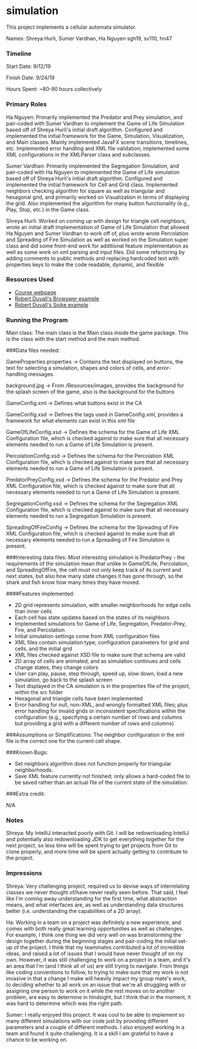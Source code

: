 simulation
====

This project implements a cellular automata simulator.

Names: Shreya Hurli, Sumer Vardhan, Ha Nguyen
sgh19, sv110, hn47

### Timeline

Start Date: 9/12/19

Finish Date: 9/24/19

Hours Spent: ~80-90 hours collectively

### Primary Roles
Ha Nguyen: Primarily implemented the Predator and Prey simulation, and pair-coded with Sumer Vardhan to implement the 
Game of Life Simulation based off of Shreya Hurli's initial draft algorithm. Configured and implemented the initial
framework for the Game, Simulation, Visualization, and Main classes. Mainly implemented JavaFX scene transitions, 
timelines, etc. Implemented error handling and XML file validation; implemented some XML configurations in the XMLParser
 class and subclasses. 

Sumer Vardhan: Primarily implemented the Segregation Simulation, and pair-coded with Ha Nguyen to implemented the Game
of Life simulation based off of Shreya Hurli's initial draft algorithm. Configured and implemented the initial framework 
for Cell and Grid class. Implemented neighbors checking algorithm for square as well as triangular and hexagonal grid, 
and primarily worked on Visualization in terms of displaying the grid. Also implemented the algorithm for many button 
functionality (e.g., Play, Stop, etc.) in the Game class. 

Shreya Hurli: Worked on coming up with design for triangle cell neighbors, wrote an initial draft implementation of Game
of Life Simulation that allowed Ha Nguyen and Sumer Vardhan to work off of, plus wrote 
wrote Percolation and Spreading of Fire Simulation as well as worked on the Simulation super class
and did some front-end work for additional feature implementation
as well as some work on xml parsing and input files. Did some refactoring by adding comments to public methods and 
replacing hardcoded text with properties keys to make the code readable, dynamic, and flexible


### Resources Used
* [Course webpage](https://www2.cs.duke.edu/courses/compsci308/current/)
* [Robert Duvall's Browswer example](https://coursework.cs.duke.edu/compsci308_2019fall/lab_browser)
* [Robert Duvall's Spike example](https://coursework.cs.duke.edu/compsci308_2019fall/spike_simulation)


### Running the Program

Main class: The main class is the Main class inside the game package. This is the class with the start 
method and the main method.

###Data files needed: 

GameProperties.properties -> Contains the text displayed on buttons, the text for selecting a simulation, shapes and 
colors of cells, and error-handling messages.

background.jpg -> From /Resources/images, provides the background for the splash screen
of the game, also is the background for the buttons

GameConfig.xml -> Defines what buttons exist in the CA

GameConfig.xsd -> Defines the tags used in GameConfig.xml, provides a framework for what elements can exist in
this xml file

GameOfLifeConfig.xsd -> Defines the schema for the Game of Life XML Configuration file, which is checked against to make
sure that all necessary elements needed to run a Game of Life Simulation is present.

PercolationConfig.xsd -> Defines the schema for the Percolation XML Configuration file, which is checked against to make
sure that all necessary elements needed to run a Game of Life Simulation is present.

PredatorPreyConfig.xsd -> Defines the schema for the Predator and Prey XML Configuration file, which is checked against to make
                          sure that all necessary elements needed to run a Game of Life Simulation is present.
                          
SegregationConfig.xsd -> Defines the schema for the Segregation XML Configuration file, which is checked against to make
                         sure that all necessary elements needed to run a Segregation Simulation is present.

SpreadingOfFireConfig -> Defines the schema for the Spreading of Fire XML Configuration file, which is checked against to make
                         sure that all necessary elements needed to run a Spreading of Fire Simulation is present.

###Interesting data files:
Most interesting simulation is PredatorPrey - the requirements of the simulation mean that unlike in GameOfLife, Percolation,
and SpreadingOfFire, the cell must not only keep track of its current and next states, but also how many state changes it 
has gone through, so the shark and fish know how many times they have moved.

####Features implemented:

* 2D grid represents simulation, with smaller neighborhoods for edge cells
than inner cells
* Each cell has state updates based on the states of its neighbors
* Implemented simulations for Game of Life, Segregation, Predator-Prey, Fire, and
Percolation
* Initial simulation settings come from XML configuration files 
* XML files contain simulation type, configuration parameters for grid and cells, 
and the initial grid
* XML files checked against XSD file to make sure that schema are valid
* 2D array of cells are animated, and as simulation continues and cells change states,
they change colors 
* User can play, pause, step through, speed up, slow down, load a new simulation,
go back to the splash screen
* Text displayed in the CA simulation is in the properties file of the project, within the src folder
* Hexagonal and triangle cells have been implemented
* Error handling for null, non-XML, and wrongly formatted XML files; plus error handling for invalid grids or 
inconsistent specifications within the configuration (e.g., specifying a certain number of rows and columns but providing
a grid with a different number of rows and columns)

###Assumptions or Simplifications:
The neighbor configuration in the xml file is the correct one for the current cell shape.


###Known Bugs:
* Set neighbors algorithm does not function properly for triangular neighborhoods.
* Save XML feature currently not finished; only allows a hard-coded file to be saved rather than an actual file of the
current state of the simulation. 

###Extra credit:

N/A

### Notes

Shreya: My IntelliJ interacted poorly with Git. I will be redownloading IntelliJ and potentially also redownloading JDK
to get everything together for the next project, so less time will be spent trying to get projects from Git to clone
properly, and more time will be spent actually getting to contribute to the project. 

### Impressions

Shreya: Very challenging project, required us to devise ways of interrelating classes we never thought of/have never 
really seen before. That said, I feel like I'm coming away understanding for the first time, what abstraction means, and
what interfaces are, as well as understanding data structures better (i.e. understanding the capabilities of a 2D array).

Ha: Working in a team on a project was definitely a new experience, and comes with both really great learning opportunities 
as well as challenges. For example, I think one thing we did very well on was brainstorming the design together during
the beginning stages and pair-coding the initial set-up of the project. I think that my teammates contributed a lot of
incredible ideas, and raised a lot of issues that I would have never thought of on my own. However, it was still challenging
to work on a project in a team, and it's an area that I'm (and I think all of us) are still trying to navigate. From things
like coding conventions to follow, to trying to make sure that my work is not invasive in that a change I make will
heavily impact my group mate's work, to deciding whether to all work on an issue that we're all struggling with or 
assigning one person to work on it while the rest moves on to another problem, are easy to determine in hindsight, but I
think that in the moment, it was hard to determine which was the right path. 

Sumer: I really enjoyed this project. It was cool to be able to implement so many different simulations with our code just
by providing different parameters and a couple of different methods. I also enjoyed working in a team and found it quite challenging.
It is a skill I am grateful to have a chance to be working on.
